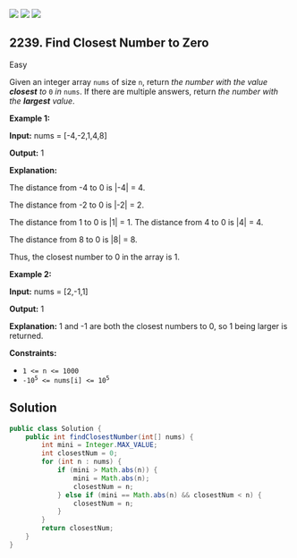 [![](https://img.shields.io/github/stars/javadev/LeetCode-in-Java?label=Stars&style=flat-square)](https://github.com/javadev/LeetCode-in-Java)
[![](https://img.shields.io/github/forks/javadev/LeetCode-in-Java?label=Fork%20me%20on%20GitHub%20&style=flat-square)](https://github.com/javadev/LeetCode-in-Java/fork)
[![](https://img.shields.io/badge/-LeetCode%20in%20Kotlin-blue?style=flat-square)](https://github.com/javadev/LeetCode-in-Kotlin)

## 2239\. Find Closest Number to Zero

Easy

Given an integer array `nums` of size `n`, return _the number with the value **closest** to_ `0` _in_ `nums`. If there are multiple answers, return _the number with the **largest** value_.

**Example 1:**

**Input:** nums = [-4,-2,1,4,8]

**Output:** 1

**Explanation:** 

The distance from -4 to 0 is \|-4\| = 4. 

The distance from -2 to 0 is \|-2\| = 2. 

The distance from 1 to 0 is \|1\| = 1. The distance from 4 to 0 is \|4\| = 4. 

The distance from 8 to 0 is \|8\| = 8. 

Thus, the closest number to 0 in the array is 1. 

**Example 2:**

**Input:** nums = [2,-1,1]

**Output:** 1

**Explanation:** 1 and -1 are both the closest numbers to 0, so 1 being larger is returned. 

**Constraints:**

*   `1 <= n <= 1000`
*   <code>-10<sup>5</sup> <= nums[i] <= 10<sup>5</sup></code>

## Solution

```java
public class Solution {
    public int findClosestNumber(int[] nums) {
        int mini = Integer.MAX_VALUE;
        int closestNum = 0;
        for (int n : nums) {
            if (mini > Math.abs(n)) {
                mini = Math.abs(n);
                closestNum = n;
            } else if (mini == Math.abs(n) && closestNum < n) {
                closestNum = n;
            }
        }
        return closestNum;
    }
}
```